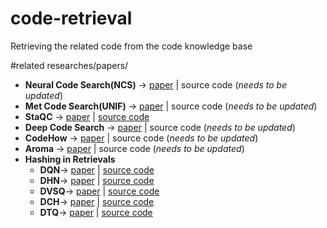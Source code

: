 # code-retrieval
Retrieving the related code from the code knowledge base

#related researches/papers/
* **Neural Code Search(NCS)** -> [paper](https://people.eecs.berkeley.edu/~ksen/papers/ncs.pdf) | source code (*needs to be updated*)
* **Met Code Search(UNIF)** -> [paper](https://arxiv.org/pdf/1905.03813.pdf) | source code (*needs to be updated*)
* **StaQC** -> [paper](http://web.cse.ohio-state.edu/~sun.397/docs/StaQC-www18.pdf) | [source code](https://github.com/LittleYUYU/StackOverflow-Question-Code-Dataset)
* **Deep Code Search** -> [paper](https://guxd.github.io/papers/deepcs.pdf) | source code (*needs to be updated*)
* **CodeHow** -> [paper](https://www.researchgate.net/publication/316922032_CodeHow_Effective_Code_Search_based_on_API_Understanding_and_Extended_Boolean_Model) | source code (*needs to be updated*)
* **Aroma** -> [paper](https://ai.facebook.com/blog/aroma-ml-for-code-recommendation/) | source code (*needs to be updated*)
* **Hashing in Retrievals** 
    * **DQN**-> [paper](http://yue-cao.me/doc/deep-quantization-networks-dqn-aaai16.pdf) | [source code](https://github.com/thulab/DeepHash/tree/master/DeepHash/model/dqn)
    * **DHN**-> [paper](http://ise.thss.tsinghua.edu.cn/~mlong/doc/deep-hashing-network-aaai16.pdf) | [source code](https://github.com/thulab/DeepHash/tree/master/DeepHash/model/dhn)
    * **DVSQ**-> [paper](http://yue-cao.me/doc/deep-visual-semantic-quantization-cvpr17.pdf) | [source code](https://github.com/thulab/DeepHash/tree/master/DeepHash/model/dvsq)
    * **DCH**-> [paper](http://ise.thss.tsinghua.edu.cn/~mlong/doc/deep-cauchy-hashing-cvpr18.pdf) | [source code](https://github.com/thulab/DeepHash/tree/master/DeepHash/model/dch)
    * **DTQ**-> [paper](https://github.com/thulab/DeepHash/blob/master/ise.thss.tsinghua.edu.cn/~mlong/doc/deep-triplet-quantization-acmmm18.pdf) | [source code](https://github.com/thulab/DeepHash/tree/master/DeepHash/model/dtq)
 
